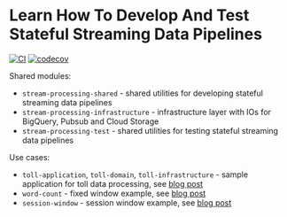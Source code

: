 # Learn How To Develop And Test Stateful Streaming Data Pipelines

[![CI](https://github.com/mkuthan/stream-processing/actions/workflows/ci.yml/badge.svg)](https://github.com/mkuthan/stream-processing/actions/workflows/ci.yml)
[![codecov](https://codecov.io/gh/mkuthan/stream-processing/branch/main/graph/badge.svg?token=V9HUU6OJGF)](https://codecov.io/gh/mkuthan/stream-processing)

Shared modules:

* `stream-processing-shared` - shared utilities for developing stateful streaming data pipelines
* `stream-processing-infrastructure` - infrastructure layer with IOs for BigQuery, Pubsub and Cloud Storage
* `stream-processing-test` - shared utilities for testing stateful streaming data pipelines

Use cases:

* `toll-application`, `toll-domain`, `toll-infrastructure` - sample application for toll data processing,
see [blog post](https://mkuthan.github.io/blog/2023/09/27/unified-batch-streaming/)
* `word-count` - fixed window example,
see [blog post](https://mkuthan.github.io/blog/2022/01/28/stream-processing-part1/)
* `session-window` - session window example,
see [blog post](https://mkuthan.github.io/blog/2022/03/08/stream-processing-part2/)
